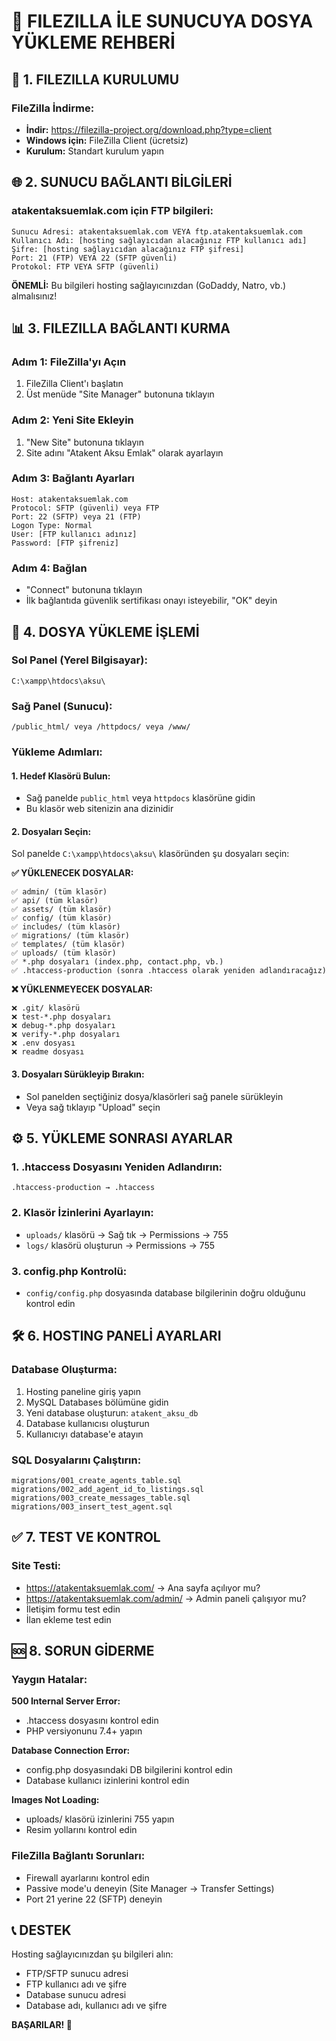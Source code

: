 # 📁 FILEZILLA İLE SUNUCUYA DOSYA YÜKLEME REHBERİ

## 🔧 1. FILEZILLA KURULUMU

### FileZilla İndirme:
- **İndir:** https://filezilla-project.org/download.php?type=client
- **Windows için:** FileZilla Client (ücretsiz)
- **Kurulum:** Standart kurulum yapın

## 🌐 2. SUNUCU BAĞLANTI BİLGİLERİ

### atakentaksuemlak.com için FTP bilgileri:
```
Sunucu Adresi: atakentaksuemlak.com VEYA ftp.atakentaksuemlak.com
Kullanıcı Adı: [hosting sağlayıcıdan alacağınız FTP kullanıcı adı]
Şifre: [hosting sağlayıcıdan alacağınız FTP şifresi]
Port: 21 (FTP) VEYA 22 (SFTP güvenli)
Protokol: FTP VEYA SFTP (güvenli)
```

**ÖNEMLİ:** Bu bilgileri hosting sağlayıcınızdan (GoDaddy, Natro, vb.) almalısınız!

## 📊 3. FILEZILLA BAĞLANTI KURMA

### Adım 1: FileZilla'yı Açın
1. FileZilla Client'ı başlatın
2. Üst menüde "Site Manager" butonuna tıklayın

### Adım 2: Yeni Site Ekleyin
1. "New Site" butonuna tıklayın
2. Site adını "Atakent Aksu Emlak" olarak ayarlayın

### Adım 3: Bağlantı Ayarları
```
Host: atakentaksuemlak.com
Protocol: SFTP (güvenli) veya FTP
Port: 22 (SFTP) veya 21 (FTP)
Logon Type: Normal
User: [FTP kullanıcı adınız]
Password: [FTP şifreniz]
```

### Adım 4: Bağlan
- "Connect" butonuna tıklayın
- İlk bağlantıda güvenlik sertifikası onayı isteyebilir, "OK" deyin

## 📂 4. DOSYA YÜKLEME İŞLEMİ

### Sol Panel (Yerel Bilgisayar):
```
C:\xampp\htdocs\aksu\
```

### Sağ Panel (Sunucu):
```
/public_html/ veya /httpdocs/ veya /www/
```

### Yükleme Adımları:

#### 1. Hedef Klasörü Bulun:
- Sağ panelde `public_html` veya `httpdocs` klasörüne gidin
- Bu klasör web sitenizin ana dizinidir

#### 2. Dosyaları Seçin:
Sol panelde `C:\xampp\htdocs\aksu\` klasöründen şu dosyaları seçin:

**✅ YÜKLENECEK DOSYALAR:**
```
✅ admin/ (tüm klasör)
✅ api/ (tüm klasör)
✅ assets/ (tüm klasör)
✅ config/ (tüm klasör)
✅ includes/ (tüm klasör)
✅ migrations/ (tüm klasör)
✅ templates/ (tüm klasör)
✅ uploads/ (tüm klasör)
✅ *.php dosyaları (index.php, contact.php, vb.)
✅ .htaccess-production (sonra .htaccess olarak yeniden adlandıracağız)
```

**❌ YÜKLENMEYECEK DOSYALAR:**
```
❌ .git/ klasörü
❌ test-*.php dosyaları
❌ debug-*.php dosyaları
❌ verify-*.php dosyaları
❌ .env dosyası
❌ readme dosyası
```

#### 3. Dosyaları Sürükleyip Bırakın:
- Sol panelden seçtiğiniz dosya/klasörleri sağ panele sürükleyin
- Veya sağ tıklayıp "Upload" seçin

## ⚙️ 5. YÜKLEME SONRASI AYARLAR

### 1. .htaccess Dosyasını Yeniden Adlandırın:
```
.htaccess-production → .htaccess
```

### 2. Klasör İzinlerini Ayarlayın:
- `uploads/` klasörü → Sağ tık → Permissions → 755
- `logs/` klasörü oluşturun → Permissions → 755

### 3. config.php Kontrolü:
- `config/config.php` dosyasında database bilgilerinin doğru olduğunu kontrol edin

## 🛠️ 6. HOSTING PANELİ AYARLARI

### Database Oluşturma:
1. Hosting paneline giriş yapın
2. MySQL Databases bölümüne gidin
3. Yeni database oluşturun: `atakent_aksu_db`
4. Database kullanıcısı oluşturun
5. Kullanıcıyı database'e atayın

### SQL Dosyalarını Çalıştırın:
```
migrations/001_create_agents_table.sql
migrations/002_add_agent_id_to_listings.sql
migrations/003_create_messages_table.sql
migrations/003_insert_test_agent.sql
```

## ✅ 7. TEST VE KONTROL

### Site Testi:
- https://atakentaksuemlak.com/ → Ana sayfa açılıyor mu?
- https://atakentaksuemlak.com/admin/ → Admin paneli çalışıyor mu?
- İletişim formu test edin
- İlan ekleme test edin

## 🆘 8. SORUN GİDERME

### Yaygın Hatalar:

**500 Internal Server Error:**
- .htaccess dosyasını kontrol edin
- PHP versiyonunu 7.4+ yapın

**Database Connection Error:**
- config.php dosyasındaki DB bilgilerini kontrol edin
- Database kullanıcı izinlerini kontrol edin

**Images Not Loading:**
- uploads/ klasörü izinlerini 755 yapın
- Resim yollarını kontrol edin

### FileZilla Bağlantı Sorunları:
- Firewall ayarlarını kontrol edin
- Passive mode'u deneyin (Site Manager → Transfer Settings)
- Port 21 yerine 22 (SFTP) deneyin

## 📞 DESTEK

Hosting sağlayıcınızdan şu bilgileri alın:
- FTP/SFTP sunucu adresi
- FTP kullanıcı adı ve şifre
- Database sunucu adresi
- Database adı, kullanıcı adı ve şifre

**BAŞARILAR! 🎉**
